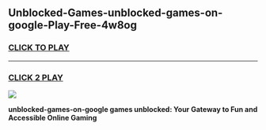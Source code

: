 
## Unblocked-Games-unblocked-games-on-google-Play-Free-4w8og
<h3>
<a href="https://premium76.site?title=unblocked-games-on-google&ref=24M">CLICK TO PLAY</a></h3>
<hr>

<h3>
<a href="https://premium76.site?title=unblocked-games-on-google&ref=24M">CLICK 2 PLAY</a>
  
</h3>

<a href="https://premium76.site?title=unblocked-games-on-google&ref=24M"><img src="https://clearcache.store/games.png"></a>


**unblocked-games-on-google games unblocked: Your Gateway to Fun and Accessible Online Gaming**
